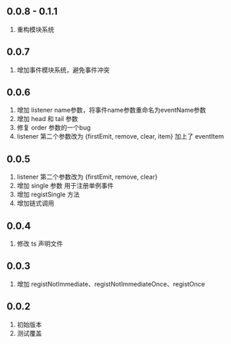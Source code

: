 ## 0.0.8 - 0.1.1

1. 重构模块系统

## 0.0.7

1. 增加事件模块系统，避免事件冲突
   
## 0.0.6

1. 增加 listener name参数，将事件name参数重命名为eventName参数
2. 增加 head 和 tail 参数
3. 修复 order 参数的一个bug
4. listener 第二个参数改为 {firstEmit, remove, clear, item} 加上了 eventItem

## 0.0.5 

1. listener 第二个参数改为 {firstEmit, remove, clear}
2. 增加 single 参数 用于注册单例事件
3. 增加 registSingle 方法
4. 增加链式调用

## 0.0.4

1. 修改 ts 声明文件

## 0.0.3

1. 增加 registNotImmediate、registNotImmediateOnce、registOnce

## 0.0.2

1. 初始版本
2. 测试覆盖

